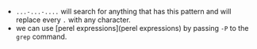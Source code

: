 
* `...-...-....` will search for anything that has this pattern and will replace every `.` with any character.
* we can use [perel expressions](perel expressions) by passing `-P` to the `grep` command.

